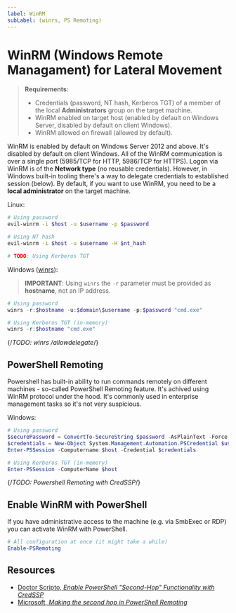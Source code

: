 ```yaml
---
label: WinRM
subLabel: (winrs, PS Remoting)  
---
```


# WinRM (Windows Remote Managament) for Lateral Movement

> **Requirements**:
>
> * Credentials (password, NT hash, Kerberos TGT) of a member of the local **Administrators** group on the target machine.
> * WinRM enabled on target host (enabled by default on Windows Server, disabled by default on client Windows).
> * WinRM allowed on firewall (allowed by default).

WinRM is enabled by default on Windows Server 2012 and above. It's disabled by default on client Windows. All of the WinRM communication is over a single port (5985/TCP for HTTP, 5986/TCP for HTTPS).  Logon via WinRM is of the **Network type** (no reusable credentials). However, in Windows built-in tooling there's a way to delegate credentials to established session (below). By default, if you want to use WinRM, you need to be a **local administrator** on the target machine.

Linux:

```bash
# Using password
evil-winrm -i $host -u $username -p $password

# Using NT hash
evil-winrm -i $host -u $username -H $nt_hash

# TODO: Using Kerberos TGT
```

Windows ([winrs](https://learn.microsoft.com/en-us/windows-server/administration/windows-commands/winrs)):

> **IMPORTANT**: Using `winrs` the `-r` parameter must be provided as **hostname**, not an IP address.  

```powershell
# Using password
winrs -r:$hostname -u:$domain\$username -p:$password "cmd.exe"

# Using Kerberos TGT (in-memory)
winrs -r:$hostname "cmd.exe"
```

{/*TODO: winrs /allowdelegate*/}

## PowerShell Remoting

Powershell has built-in ability to run commands remotely on different machines - so-called PowerShell Remoting feature. It's achived using WinRM protocol under the hood. It's commonly used in enterprise management tasks so it's not very suspicious.

Windows:

```powershell
# Using password
$securePassword = ConvertTo-SecureString $password -AsPlainText -Force;
$credentials = New-Object System.Management.Automation.PSCredential $username, $securePassword;
Enter-PSSession -Computername $host -Credential $credentials

# Using Kerberos TGT (in-memory)
Enter-PSSession -ComputerName $host
```

{/*TODO: Powershell Remoting with CredSSP*/}

## Enable WinRM with PowerShell

If you have administrative access to the machine (e.g. via SmbExec or RDP) you can activate WinRM with PowerShell.

```powershell
# All configuration at once (it might take a while)
Enable-PSRemoting
```

## Resources

* [Doctor Scripto, *Enable PowerShell "Second-Hop" Functionality with CredSSP*](https://devblogs.microsoft.com/scripting/enable-powershell-second-hop-functionality-with-credssp/)
* [Microsoft, *Making the second hop in PowerShell Remoting*](https://learn.microsoft.com/en-us/powershell/scripting/learn/remoting/ps-remoting-second-hop?view=powershell-7.4)
